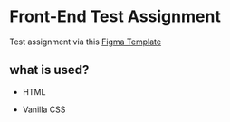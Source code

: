 # Front-End Test Assignment

Test assignment via this [Figma Template](https://www.figma.com/file/5kfRJkhT3ds1kbYiOyJQyh/%D0%A2%D0%B5%D1%81%D1%82%D0%BE%D0%B2%D0%BE%D0%B5-%D0%B7%D0%B0%D0%B4%D0%B0%D0%BD%D0%B8%D0%B5-%D0%BD%D0%B0-%D0%B2%D0%B0%D0%BA%D0%B0%D0%BD%D1%81%D0%B8%D1%8E-Front-end-(Community)?type=design&node-id=404-245&mode=design&t=j6d6X9HvGpqYwNvQ-0)

## what is used?

- HTML

- Vanilla CSS

